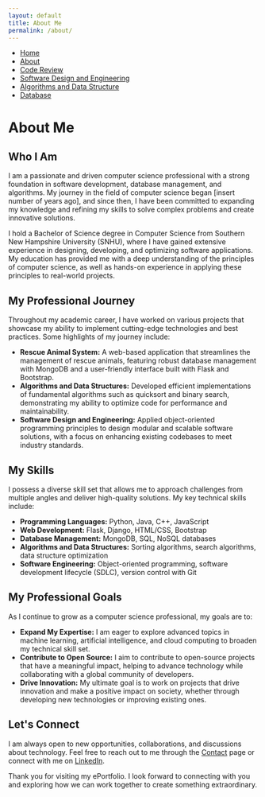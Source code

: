 ```yaml
---
layout: default
title: About Me
permalink: /about/
---
```


<nav>
  <ul>
    <li><a href="/">Home</a></li>
    <li><a href="/about/">About</a></li>
    <li><a href="/code-review/">Code Review</a></li>
    <li><a href="/software-design-engineering/">Software Design and Engineering</a></li>
    <li><a href="/algorithms-data-structure/">Algorithms and Data Structure</a></li>
    <li><a href="/database/">Database</a></li>
  </ul>
</nav>

# About Me

## Who I Am

I am a passionate and driven computer science professional with a strong foundation in software development, database management, and algorithms. My journey in the field of computer science began [insert number of years ago], and since then, I have been committed to expanding my knowledge and refining my skills to solve complex problems and create innovative solutions.

I hold a Bachelor of Science degree in Computer Science from Southern New Hampshire University (SNHU), where I have gained extensive experience in designing, developing, and optimizing software applications. My education has provided me with a deep understanding of the principles of computer science, as well as hands-on experience in applying these principles to real-world projects.

## My Professional Journey

Throughout my academic career, I have worked on various projects that showcase my ability to implement cutting-edge technologies and best practices. Some highlights of my journey include:

- **Rescue Animal System:** A web-based application that streamlines the management of rescue animals, featuring robust database management with MongoDB and a user-friendly interface built with Flask and Bootstrap.
- **Algorithms and Data Structures:** Developed efficient implementations of fundamental algorithms such as quicksort and binary search, demonstrating my ability to optimize code for performance and maintainability.
- **Software Design and Engineering:** Applied object-oriented programming principles to design modular and scalable software solutions, with a focus on enhancing existing codebases to meet industry standards.

## My Skills

I possess a diverse skill set that allows me to approach challenges from multiple angles and deliver high-quality solutions. My key technical skills include:

- **Programming Languages:** Python, Java, C++, JavaScript
- **Web Development:** Flask, Django, HTML/CSS, Bootstrap
- **Database Management:** MongoDB, SQL, NoSQL databases
- **Algorithms and Data Structures:** Sorting algorithms, search algorithms, data structure optimization
- **Software Engineering:** Object-oriented programming, software development lifecycle (SDLC), version control with Git

## My Professional Goals

As I continue to grow as a computer science professional, my goals are to:

- **Expand My Expertise:** I am eager to explore advanced topics in machine learning, artificial intelligence, and cloud computing to broaden my technical skill set.
- **Contribute to Open Source:** I aim to contribute to open-source projects that have a meaningful impact, helping to advance technology while collaborating with a global community of developers.
- **Drive Innovation:** My ultimate goal is to work on projects that drive innovation and make a positive impact on society, whether through developing new technologies or improving existing ones.

## Let's Connect

I am always open to new opportunities, collaborations, and discussions about technology. Feel free to reach out to me through the [Contact](mailto:youremail@example.com) page or connect with me on [LinkedIn](https://www.linkedin.com/in/yourprofile).

Thank you for visiting my ePortfolio. I look forward to connecting with you and exploring how we can work together to create something extraordinary.
